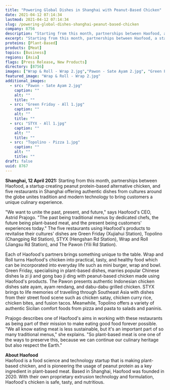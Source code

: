 ```yaml
---
title: "Powering Global Dishes in Shanghai with Peanut-Based Chicken"
date: 2021-04-12 07:14:34
lastmod: 2021-04-12 07:14:34
slug: /powering-global-dishes-shanghai-peanut-based-chicken
company: 8756
description: "Starting from this month, partnerships between Haofood, a startup creating peanut protein-based alternative chicken, and five restaurants in Shanghai offering authentic dishes from cultures around the globe unites tradition and modern technology to bringcustomers a unique culinary experience."
excerpt: "Starting from this month, partnerships between Haofood, a startup creating peanut protein-based alternative chicken, and five restaurants in Shanghai offering authentic dishes from cultures around the globe unites tradition and modern technology to bringcustomers a unique culinary experience."
proteins: [Plant-Based]
products: [Meat]
topics: [Business]
regions: [Asia]
flags: [Press Release, New Products]
directory: [8756]
images: ["Wrap & Roll - Wrap 2.jpg","Pawon - Sate Ayam 2.jpg", "Green Friday - All 1.jpg", "STYX - All 1.jpg", "Topolino - Pizza 1.jpg"]
featured_image: "Wrap & Roll - Wrap 2.jpg"
additional_images:
  - src: "Pawon - Sate Ayam 2.jpg"
    caption: ""
    alt: ""
    title: ""
  - src: "Green Friday - All 1.jpg"
    caption: ""
    alt: ""
    title: ""
  - src: "STYX - All 1.jpg"
    caption: ""
    alt: ""
    title: ""
  - src: "Topolino - Pizza 1.jpg"
    caption: ""
    alt: ""
    title: ""
draft: false
uuid: 8767
---
```

**Shanghai, 12 April 2021:** Starting from this month, partnerships
between Haofood, a startup creating peanut protein-based alternative
chicken, and five restaurants in Shanghai offering authentic dishes from
cultures around the globe unites tradition and modern technology to
bring customers a unique culinary experience.

"We want to unite the past, present, and future," says Haofood's CEO,
Astrid Prajogo. "The past being traditional menus by dedicated chefs,
the future being plant-based meat, and the present being customers'
experiences today." The five restaurants using Haofood's products to
revitalise their cultures' dishes are Green Friday (Xujiahui Station),
Topolino (Changping Rd Station), STYX (Hengshan Rd Station), Wrap and
Roll (Jiangsu Rd Station), and The Pawon (Yili Rd Station).

Each of Haofood's partners brings something unique to the table. Wrap
and Roll turns Haofood's chicken into practical, tasty, and healthy food
which can be incorporated into everyday life such as mini burger, wrap
and bowl. Green Friday, specialising in plant-based dishes, marries
popular Chinese dishes la zi ji and gong bao ji ding with peanut-based
chicken made using Haofood's products. The Pawon presents authentic
Indonesian chicken dishes sate ayam, ayam rendang, and dabu-dabu grilled
chicken. STYX brings to life memories of travelling through Southeast
Asia with dishes from their street food scene such as chicken satay,
chicken curry rice, chicken bites, and fusion tacos. Meanwhile, Topolino
offers a variety of authentic Sicilan comfort foods from pizza and pasta
to salads and paninis.

Prajogo describes one of Haofood's aims in working with these
restaurants as being part of their mission to make eating good food
forever possible. "We all know eating meat is less sustainable, but it's
an important part of so many traditional menus," she explains. "So
plant-based meat is one one of the ways to preserve this, because we can
continue our culinary heritage but also respect the Earth."

**About Haofood**\
Haofood is a food science and technology startup that is making
plant-based chicken, and is pioneering the usage of peanut protein as a
key ingredient in plant-based meat. Based in Shanghai, Haofood was
founded in 2020. With their own proprietary extrusion technology and
formulation, Haofood's chicken is safe, tasty, and nutritious.
